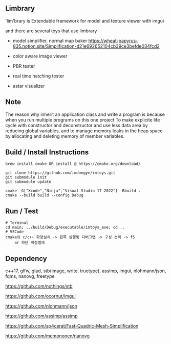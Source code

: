 ## Limbrary

'lim'brary is Extendable framework for model and texture viewer with imgui

and there are several toys that use limbrary

-   model simplifier, normal map baker https://wheat-papyrus-835.notion.site/Simplification-d21e692652104cb39ce3befde034fcd2

-   color aware image viewer

-   PBR tester

-   real time hatching tester

-   astar visualizer

## Note

The reason why inherit an application class and write a program is because when you run multiple programs on this one project To make explicite life cycle with constructor and deconstructor and use less data area by reducing global variables, and to manage memory leaks in the heap space by allocating and deleting memory of member variables.

## Build / Install Instructions

```
brew install cmake OR install @ https://cmake.org/download/

git clone https://github.com/imdongye/imtoys.git
git submodule init
git submodule update

cmake -G["Xcode","Ninja","Visual Studio 17 2022"] -Bbuild .
cmake --build build --config Debug
```

## Run / Test

```
# Terminal
cd main; ../build/Debug/executable/imtoys_exe; cd ..
# VSCode
cmake와 c/c++ 확장설치 -> 왼쪽 실행및 디버그탭 -> 구성 선택 -> f5
    or 하단 딱정벌레
```

## Dependency

c++17, glfw, glad, stb(image, write, truetype), assimp, imgui, nlohmann/json, fqms, nanovg, freetype

https://github.com/nothings/stb

https://github.com/ocornut/imgui

https://github.com/nlohmann/json

https://github.com/assimp/assimp

https://github.com/sp4cerat/Fast-Quadric-Mesh-Simplification

https://github.com/memononen/nanovg
